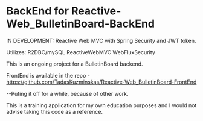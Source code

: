 # BackEnd for Reactive-Web_BulletinBoard-BackEnd
IN DEVELOPMENT: Reactive Web MVC with Spring Security and JWT token.

Utilizes:
  R2DBC/mySQL
  ReactiveWebMVC
  WebFluxSecurity
  
This is an ongoing project for a BulletinBoard backend. 

FrontEnd is available in the repo - https://github.com/TadasKuzminskas/Reactive-Web_BulletinBoard-FrontEnd

--Puting it off for a while, because of other work. 

This is a training application for my own education purposes and I would not advise taking this code as a reference.

